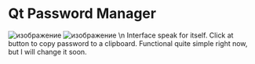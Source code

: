 # Qt Password Manager
![изображение](https://github.com/VoiceShifter/QtPassword/assets/112757434/16614bf1-ccfb-406f-9da4-112bd0b82548)
![изображение](https://github.com/VoiceShifter/QtPassword/assets/112757434/8b89c61e-1b1a-4928-9ba1-2709c48f01e3) \n
Interface speak for itself. Click at button to copy password to a clipboard.
Functional quite simple right now, but I will change it soon.
